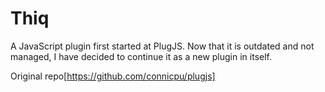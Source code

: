 # Thiq
A JavaScript plugin first started at PlugJS. Now that it is outdated and not managed, I have decided to continue
it as a new plugin in itself.

Original repo[https://github.com/connicpu/plugjs]